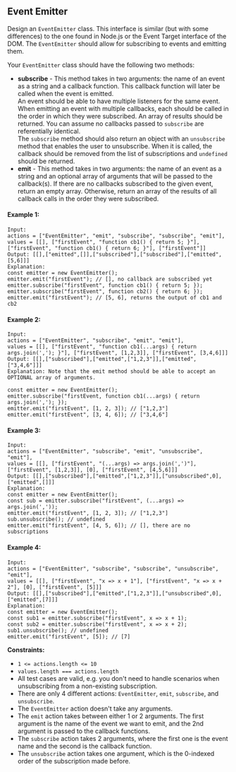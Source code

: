 ## Event Emitter

Design an `EventEmitter` class. This interface is similar (but with some differences) to the one found in Node.js or the Event Target interface of the DOM. The `EventEmitter` should allow for subscribing to events and emitting them.

Your `EventEmitter` class should have the following two methods:

- **subscribe** - This method takes in two arguments: the name of an event as a string and a callback function. This callback function will later be called when the event is emitted.  
  An event should be able to have multiple listeners for the same event. When emitting an event with multiple callbacks, each should be called in the order in which they were subscribed. An array of results should be returned. You can assume no callbacks passed to `subscribe` are referentially identical.  
  The `subscribe` method should also return an object with an `unsubscribe` method that enables the user to unsubscribe. When it is called, the callback should be removed from the list of subscriptions and `undefined` should be returned.
- **emit** - This method takes in two arguments: the name of an event as a string and an optional array of arguments that will be passed to the callback(s). If there are no callbacks subscribed to the given event, return an empty array. Otherwise, return an array of the results of all callback calls in the order they were subscribed.

#### Example 1:

```
Input:
actions = ["EventEmitter", "emit", "subscribe", "subscribe", "emit"],
values = [[], ["firstEvent", "function cb1() { return 5; }"],  ["firstEvent", "function cb1() { return 6; }"], ["firstEvent"]]
Output: [[],["emitted",[]],["subscribed"],["subscribed"],["emitted",[5,6]]]
Explanation:
const emitter = new EventEmitter();
emitter.emit("firstEvent"); // [], no callback are subscribed yet
emitter.subscribe("firstEvent", function cb1() { return 5; });
emitter.subscribe("firstEvent", function cb2() { return 6; });
emitter.emit("firstEvent"); // [5, 6], returns the output of cb1 and cb2
```

#### Example 2:

```
Input:
actions = ["EventEmitter", "subscribe", "emit", "emit"],
values = [[], ["firstEvent", "function cb1(...args) { return args.join(','); }"], ["firstEvent", [1,2,3]], ["firstEvent", [3,4,6]]]
Output: [[],["subscribed"],["emitted",["1,2,3"]],["emitted",["3,4,6"]]]
Explanation: Note that the emit method should be able to accept an OPTIONAL array of arguments.

const emitter = new EventEmitter();
emitter.subscribe("firstEvent, function cb1(...args) { return args.join(','); });
emitter.emit("firstEvent", [1, 2, 3]); // ["1,2,3"]
emitter.emit("firstEvent", [3, 4, 6]); // ["3,4,6"]
```

#### Example 3:

```
Input:
actions = ["EventEmitter", "subscribe", "emit", "unsubscribe", "emit"],
values = [[], ["firstEvent", "(...args) => args.join(',')"], ["firstEvent", [1,2,3]], [0], ["firstEvent", [4,5,6]]]
Output: [[],["subscribed"],["emitted",["1,2,3"]],["unsubscribed",0],["emitted",[]]]
Explanation:
const emitter = new EventEmitter();
const sub = emitter.subscribe("firstEvent", (...args) => args.join(','));
emitter.emit("firstEvent", [1, 2, 3]); // ["1,2,3"]
sub.unsubscribe(); // undefined
emitter.emit("firstEvent", [4, 5, 6]); // [], there are no subscriptions
```

#### Example 4:

```
Input:
actions = ["EventEmitter", "subscribe", "subscribe", "unsubscribe", "emit"],
values = [[], ["firstEvent", "x => x + 1"], ["firstEvent", "x => x + 2"], [0], ["firstEvent", [5]]]
Output: [[],["subscribed"],["emitted",["1,2,3"]],["unsubscribed",0],["emitted",[7]]]
Explanation:
const emitter = new EventEmitter();
const sub1 = emitter.subscribe("firstEvent", x => x + 1);
const sub2 = emitter.subscribe("firstEvent", x => x + 2);
sub1.unsubscribe(); // undefined
emitter.emit("firstEvent", [5]); // [7]
```

**Constraints:**

- `1 <= actions.length <= 10`
- `values.length === actions.length`
- All test cases are valid, e.g. you don't need to handle scenarios when unsubscribing from a non-existing subscription.
- There are only 4 different actions: `EventEmitter`, `emit`, `subscribe`, and `unsubscribe`.
- The `EventEmitter` action doesn't take any arguments.
- The `emit` action takes between either 1 or 2 arguments. The first argument is the name of the event we want to emit, and the 2nd argument is passed to the callback functions.
- The `subscribe` action takes 2 arguments, where the first one is the event name and the second is the callback function.
- The `unsubscribe` action takes one argument, which is the 0-indexed order of the subscription made before.
